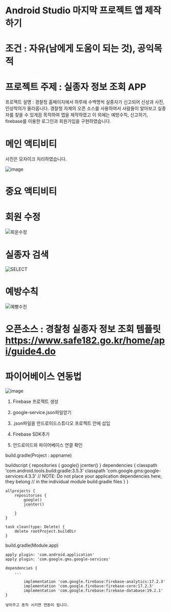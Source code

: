 # Android Studio 마지막 프로젝트 앱 제작하기
# 조건 : 자유(남에게 도움이 되는 것), 공익목적

# 프로젝트 주제 : 실종자 정보 조회 APP 
프로젝트 설명 : 경찰청 홈페이지에서 하루에 수백명씩 실종자가 신고되어 신상과 사진, 인상착의가 올라옵니다.
                경찰청 자체의 오픈 소스를 사용하여서 사람들이 알아보고 실종자를 찾을 수 있게끔 목적하여 앱을 제작하였고
                이 외에는 예방수칙, 신고하기, firebase를 이용한 로그인과 회원가입을 구현하였습니다.
# 메인 액티비티
사진은 모자이크 처리하였습니다.


 ![image](https://github.com/jeongho77/android_FinalPjt/assets/115057094/4c182d39-59ec-4578-a740-ff253a22cb8b)

# 중요 액티비티

# 회원 수정
![회운수정](https://github.com/jeongho77/android_FinalPjt/assets/115057094/13f28135-57f4-407e-86d1-414e0fb1399a)

# 실종자 검색
![SELECT](https://github.com/jeongho77/android_FinalPjt/assets/115057094/25d24ae0-7b4c-4ac0-8a52-fc260817681b)

# 예방수칙
![예빵수친](https://github.com/jeongho77/android_FinalPjt/assets/115057094/b0c83468-a25f-4ff6-b0aa-6810523a00ae)

# 오픈소스 : 경찰청 실종자 정보 조회 템플릿 https://www.safe182.go.kr/home/api/guide4.do


# 파이어베이스 연동법
![image](https://github.com/jeongho77/android_FinalPjt/assets/115057094/c2b4303c-93ff-46c3-aab3-af29c32d7294)

   1. Firebase 프로젝트 생성 
   
   2. google-service.json파일얻기
   
   3. .json파일을 안드로이드스튜디오 프로젝트 안에 삽입 
   
   4. Firebase SDK추가
   
   5. 안드로이드와 파이어베이스 연결 확인

  build.gradle(Project : appname)

    
buildscript {
        repositories {
            google()
            jcenter()
        }
        dependencies {
            classpath 'com.android.tools.build:gradle:3.5.3'
            classpath 'com.google.gms:google-services:4.3.3'
            // NOTE: Do not place your application dependencies here; they belong
            // in the individual module build.gradle files
        }
    }
    
    allprojects {
        repositories {
            google()
            jcenter()
            
        }
    }
    
    task clean(type: Delete) {
        delete rootProject.buildDir
    }
    
 

build.gradle(Module.app)

    
    apply plugin: 'com.android.application'
    apply plugin: 'com.google.gms.google-services'
    
    dependencies {
    	...
        
            implementation 'com.google.firebase:firebase-analytics:17.2.3'
            implementation 'com.google.firebase:firebase-core:17.2.3'
            implementation 'com.google.firebase:firebase-database:19.2.1'
    }
    
    넣어주고 동작 시키면 연동이 됩니다.



